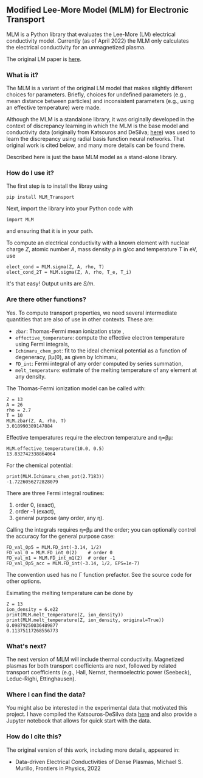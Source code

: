 ## Modified Lee-More Model (MLM) for Electronic Transport

MLM is a Python library that evaluates the Lee-More (LM) electrical conductivity model. Currently (as of April 2022) the MLM only calculates the electrical conductivity for an unmagnetized plasma. 

The original LM paper is [here](https://aip.scitation.org/doi/10.1063/1.864744).

### What is it? 

The MLM is a variant of the original LM model that makes slightly different choices for parameters.  Briefly, choices for undefined parameters (e.g., mean distance between particles) and inconsistent parameters (e.g., using an effective temperature) were made. 

Although the MLM is a standalone library, it was originally developed in the context of discrepancy learning in which the MLM is the base model and conductivity data (originally from Katsouros and DeSilva; [here](https://journals.aps.org/pre/abstract/10.1103/PhysRevE.57.5945)) was used to learn the discrepancy using radial basis function neural networks. That original work is cited below, and many more details can be found there.

Described here is just the base MLM model as a stand-alone library. 

### How do I use it? 

The first step is to install the libray using
```
pip install MLM_Transport
```

Next, import the library into your Python code with
```
import MLM
```
and ensuring that it is in your path.

To compute an electrical conductivity with a known element with nuclear charge _Z_, atomic number _A_, mass density ρ in g/cc and temperature _T_ in eV, use
```
elect_cond = MLM.sigma(Z, A, rho, T)
elect_cond_2T = MLM.sigma(Z, A, rho, T_e, T_i)
```
It's that easy! Output units are _S/m_. 


### Are there other functions?

Yes. To compute transport properties, we need several intermediate quantities that are also of use in other contexts. These are:
* `zbar`: Thomas-Fermi mean ionization state <Z>,
* `effective_temperature`: compute the effective electron temperature using Fermi integrals,
* `Ichimaru_chem_pot`: fit to the ideal chemical potential as a function of degeneracy, βμ(θ), as given by Ichimaru,
* `FD_int`: Fermi integral of any order computed by series summation,
* `melt_temperature`: estimate of the melting temperature of any element at any density.

The Thomas-Fermi ionization model can be called with:
```
Z = 13
A = 26
rho = 2.7
T = 10
MLM.zbar(Z, A, rho, T)
3.018990389147884
```
  
Effective temperatures require the electron temperature and η=βμ:
```
MLM.effective_temperature(10.0, 0.5)
13.832742338864064 
```
  
  
For the chemical potential:
```
print(MLM.Ichimaru_chem_pot(2.7183))
-1.7226056272828079
```
  
There are three Fermi integral routines:
1. order 0, (exact),
2. order -1 (exact), 
3. general purpose (any order, any η).

Calling the integrals requires η=βμ and the order; you can optionally control the accuracy for the general purpose case:
```
FD_val_0p5 = MLM.FD_int(-3.14, 1/2)
FD_val_0 = MLM.FD_int_0(2)    # order 0
FD_val_m1 = MLM.FD_int_m1(2)  # order -1
FD_val_0p5_acc = MLM.FD_int(-3.14, 1/2, EPS=1e-7)
```
The convention used has no Γ function prefactor. See the source code for other options.

Esimating the melting temperature can be done by
```
Z = 13
ion_density = 6.e22
print(MLM.melt_temperature(Z, ion_density))
print(MLM.melt_temperature(Z, ion_density, original=True))
0.09879250036489877
0.11375117268556773
```

### What's next?

The next version of MLM will include thermal conductivity. Magnetized plasmas for both transport coefficients are next, followed by related transport coefficients (e.g., Hall, Nernst, thermoelectric power (Seebeck), Leduc-Righi, Ettinghausen).


### Where I can find the data? 

You might also be interested in the experimental data that motivated this project. I have compiled the Katsouros-DeSilva data [here](https://github.com/MurilloGroupMSU/Dense-Plasma-Properties-Database/tree/master/database/DeSilvaKatsouros) and also provide a Jupyter notebook that allows for quick start with the data. 


### How do I cite this? 

The original version of this work, including more details, appeared in:
* Data-driven Electrical Conductivities of Dense Plasmas, Michael S. Murillo, Frontiers in Physics, 2022

